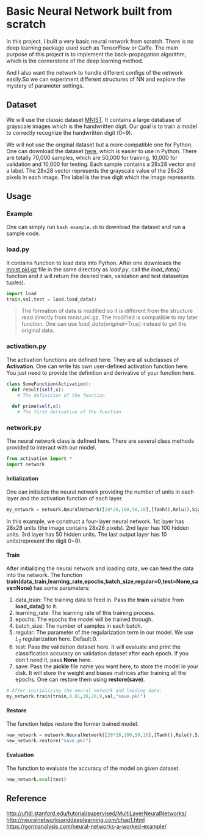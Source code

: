 # Basic Neural Network built from scratch

In this project, I built a very basic neural network from scratch. There is no deep learning package used such as TensorFlow or Caffe. The main purpose of this project is to implement the back-propagation algorithm, which is the cornerstone of the deep learning method.  

And I also want the network to handle different configs of the network easily.So we can experiment different structures of NN and explore the mystery of parameter settings.

## Dataset
We will use the classic dataset [MNIST](http://yann.lecun.com/exdb/mnist/). It contains a large database of grayscale images which is the handwritten digit. Our goal is to train a model to correctly recognize the handwritten digit (0~9).   

We will not use the original dataset but a more compatible one for Python. One can download the dataset [here](http://deeplearning.net/data/mnist/mnist.pkl.gz), which is easier to use in Python. There are totally 70,000 samples, which are 50,000 for training, 10,000 for validation and 10,000 for testing. Each sample contains a 28x28 vector and a label. The 28x28 vector represents the grayscale value of the 28x28 pixels in each image. The label is the true digit which the image represents.


## Usage

### Example

One can simply run ```bash example.sh``` to download the dataset and run a sample code.

### load.py

It contains function to load data into Python. After one downloads the [mnist.pkl.gz](http://deeplearning.net/data/mnist/mnist.pkl.gz) file in the same directory as *load.py*, call the *load_data()* function and it will return the desired train, validation and test dataset(as tuples).

```python
import load
train,val,test = load.load_data()
```
> The formation of data is modified so it is different from the structure read directly from mnist.pkl.gz. The modified is compatible to my later function. One can use *load_data(original=True)* instead to get the original data.

### activation.py

The activation functions are defined here. They are all subclasses of **Activation**. One can write his own user-defined activation function here. You just need to provide the definition and derivative of your function here.

```python
class SomeFunction(Activation):
  def result(self,x):
    # The definition of the function

  def prime(self,x):
    # The first derivative of the function
```

### network.py

The neural network class is defined here. There are several class methods provided to interact with our model.
```python
from activation import *
import network
```

#### Initialization

One can initialize the neural network providing the number of units in each layer and the activation function of each layer.    

```python
my_network = network.NeuralNetwork([28*28,100,50,10],[Tanh(),Relu(),Sigmoid()])
```
In this example, we construct a four-layer neural network. 1st layer has 28x28 units (the image contains 28x28 pixels). 2nd layer has 100 hidden units. 3rd layer has 50 hidden units. The last output layer has 10 units(represent the digit 0~9).

#### Train

After initializing the neural network and loading data, we can feed the data into the network. The function **train(data_train,learning_rate,epochs,batch_size,regular=0,test=None,save=None)** has some parameters:
1. data_train: The training data to feed in. Pass the **train** variable from **load_data()** to it.
2. learning_rate: The learning rate of this training process.
3. epochs: The epochs the model will be trained through.
4. batch_size: The number of samples in each batch.
5. regular: The parameter of the regularization term in our model. We use $L_2$ regularization here. Default:0.
6. test: Pass the validation dataset here. It will evaluate and print the classification accuracy on validation dataset after each epoch. If you don't need it, pass **None** here.
7. save: Pass the **pickle** file name you want here, to store the model in your disk. It will store the weight and biases matrices after training all the epochs. One can restore them using **restore(save)**.

```python
# After initializing the neural network and loading data:
my_network.train(train,0.01,30,20,0,val,"save.pkl")
```

#### Restore
The function helps restore the former trained model.
```python
new_network = network.NeuralNetwork([28*28,100,50,10],[Tanh(),Relu(),Sigmoid()])
new_network.restore("save.pkl")
```

#### Evaluation
The function to evaluate the accuracy of the model on given dataset.
```python
new_network.eval(test)
```

## Reference
http://ufldl.stanford.edu/tutorial/supervised/MultiLayerNeuralNetworks/
http://neuralnetworksanddeeplearning.com/chap1.html
https://gormanalysis.com/neural-networks-a-worked-example/
